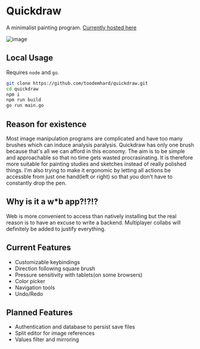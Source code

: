 # Quickdraw
A minimalist painting program. [Currently hosted here](https://toodemhard.github.io/quickdraw/)

![image](https://github.com/lailokkei/quickdraw/assets/100080774/4120894b-8b49-4793-8747-24a733eabafa)

## Local Usage
Requires ```node``` and ```go```.
```bash
git clone https://github.com/toodemhard/quickdraw.git
cd quickdraw
npm i
npm run build
go run main.go
```

## Reason for existence
Most image manipulation programs are complicated and have too many brushes which can induce analysis paralysis. Quickdraw has only one brush because that's all we can afford in this economy. The aim is to be simple and approachable so that no time gets wasted procrasinating. It is therefore more suitable for painting studies and sketches instead of really polished things. I'm also trying to make it ergonomic by letting all actions be accessble from just one hand(left or right) so that you don't have to constantly drop the pen.

## Why is it a w*b app?!?!?
Web is more convenient to access than natively installing but the real reason is to have an excuse to write a backend. Multiplayer collabs will definitely be added to justify everything.

## Current Features
- Customizable keybindings
- Direction following square brush
- Pressure sensitivity with tablets(on some browsers)
- Color picker
- Navigation tools
- Undo/Redo

## Planned Features
- Authentication and database to persist save files
- Split editor for image references
- Values filter and mirroring
